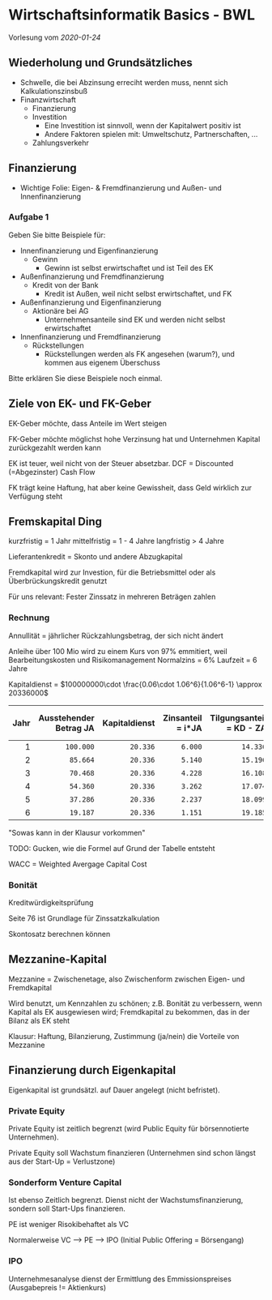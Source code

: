 # Wirtschaftsinformatik Basics - BWL

Vorlesung vom *2020-01-24*

## Wiederholung und Grundsätzliches

- Schwelle, die bei Abzinsung erreciht werden muss, nennt sich Kalkulationszinsbuß
- Finanzwirtschaft
  - Finanzierung
  - Investition
    - Eine Investition ist sinnvoll, wenn der Kapitalwert positiv ist
    - Andere Faktoren spielen mit: Umweltschutz, Partnerschaften, ...
  - Zahlungsverkehr

## Finanzierung

- Wichtige Folie: Eigen- & Fremdfinanzierung und Außen- und Innenfinanzierung

### Aufgabe 1

Geben Sie bitte Beispiele für:

- Innenfinanzierung und Eigenfinanzierung
  - Gewinn
    - Gewinn ist selbst erwirtschaftet und ist Teil des EK
- Außenfinanzierung und Fremdfinanzierung
  - Kredit von der Bank
    - Kredit ist Außen, weil nicht selbst erwirtschaftet, und FK
- Außenfinanzierung und Eigenfinanzierung
  - Aktionäre bei AG
    - Unternehmensanteile sind EK und werden nicht selbst erwirtschaftet
- Innenfinanzierung und Fremdfinanzierung
  - Rückstellungen
    - Rückstellungen werden als FK angesehen (warum?), und kommen aus eigenem Überschuss

Bitte erklären Sie diese Beispiele noch einmal.

## Ziele von EK- und FK-Geber

EK-Geber möchte, dass Anteile im Wert steigen

FK-Geber möchte möglichst hohe Verzinsung hat und Unternehmen Kapital
zurückgezahlt werden kann

EK ist teuer, weil nicht von der Steuer absetzbar.
DCF = Discounted (=Abgezinster) Cash Flow

FK trägt keine Haftung, hat aber keine Gewissheit, dass Geld wirklich zur
Verfügung steht

## Fremskapital Ding

kurzfristig = 1 Jahr
mittelfristig = 1 - 4 Jahre
langfristig > 4 Jahre

Lieferantenkredit = Skonto und andere Abzugkapital

Fremdkapital wird zur Investion, für die Betriebsmittel oder als
Überbrückungskredit genutzt

Für uns relevant: Fester Zinssatz in mehreren Beträgen zahlen

### Rechnung

Annullität = jährlicher Rückzahlungsbetrag, der sich nicht ändert

Anleihe über 100 Mio wird zu einem Kurs von 97% emmitiert, weil
Bearbeitungskosten und Risikomanagement
Normalzins = 6%
Laufzeit = 6 Jahre

Kapitaldienst = $100000000\cdot \frac{0.06\cdot 1.06^6}{1.06^6-1} \approx 20336000$

| Jahr | Ausstehender Betrag JA | Kapitaldienst | Zinsanteil = i*JA | Tilgungsanteil = KD - ZA | Ausstehender Betrag JE = JA-ZA |
| ---: | ---------------------: | ------------: | ----------------: | -----------------------: | -----------------------------: |
|    1 |              `100.000` |      `20.336` |           `6.000` |                 `14.336` |                       `85.664` |
|    2 |               `85.664` |      `20.336` |           `5.140` |                 `15.196` |                       `70.468` |
|    3 |               `70.468` |      `20.336` |           `4.228` |                 `16.108` |                       `54.360` |
|    4 |               `54.360` |      `20.336` |           `3.262` |                 `17.074` |                       `37.286` |
|    5 |               `37.286` |      `20.336` |           `2.237` |                 `18.099` |                       `19.187` |
|    6 |               `19.187` |      `20.336` |           `1.151` |                 `19.185` |                            `2` |

"Sowas kann in der Klausur vorkommen"

TODO: Gucken, wie die Formel auf Grund der Tabelle entsteht

WACC = Weighted Avergage Capital Cost

### Bonität

Kreditwürdigkeitsprüfung

Seite 76 ist Grundlage für Zinssatzkalkulation

Skontosatz berechnen können

## Mezzanine-Kapital

Mezzanine = Zwischenetage, also Zwischenform zwischen Eigen- und Fremdkapital

Wird benutzt, um Kennzahlen zu schönen; z.B. Bonität zu verbessern, wenn Kapital
als EK ausgewiesen wird; Fremdkapital zu bekommen, das in
der Bilanz als EK steht

Klausur: Haftung, Bilanzierung, Zustimmung (ja/nein) die Vorteile von Mezzanine

## Finanzierung durch Eigenkapital

Eigenkapital ist grundsätzl. auf Dauer angelegt (nicht befristet).

### Private Equity

Private Equity ist zeitlich begrenzt (wird Public Equity für börsennotierte
Unternehmen).

Private Equity soll Wachstum finanzieren (Unternehmen sind schon längst aus der
Start-Up = Verlustzone)

### Sonderform Venture Capital

Ist ebenso Zeitlich begrenzt. Dienst nicht der Wachstumsfinanzierung, sondern
soll Start-Ups finanzieren.

PE ist weniger Risokibehaftet als VC

Normalerweise VC --> PE --> IPO (Initial Public Offering = Börsengang)

### IPO

Unternehmesanalyse dienst der Ermittlung des Emmissionspreises (Ausgabepreis != Aktienkurs)
